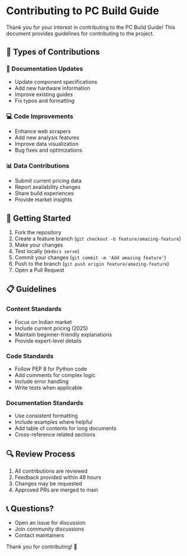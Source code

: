 # Contributing to PC Build Guide

Thank you for your interest in contributing to the PC Build Guide! This document provides guidelines for contributing to the project.

## 🎯 Types of Contributions

### 📝 Documentation Updates
- Update component specifications
- Add new hardware information
- Improve existing guides
- Fix typos and formatting

### 💻 Code Improvements
- Enhance web scrapers
- Add new analysis features
- Improve data visualization
- Bug fixes and optimizations

### 📊 Data Contributions
- Submit current pricing data
- Report availability changes
- Share build experiences
- Provide market insights

## 🚀 Getting Started

1. Fork the repository
2. Create a feature branch (`git checkout -b feature/amazing-feature`)
3. Make your changes
4. Test locally (`mkdocs serve`)
5. Commit your changes (`git commit -m 'Add amazing feature'`)
6. Push to the branch (`git push origin feature/amazing-feature`)
7. Open a Pull Request

## 📋 Guidelines

### Content Standards
- Focus on Indian market
- Include current pricing (2025)
- Maintain beginner-friendly explanations
- Provide expert-level details

### Code Standards
- Follow PEP 8 for Python code
- Add comments for complex logic
- Include error handling
- Write tests when applicable

### Documentation Standards
- Use consistent formatting
- Include examples where helpful
- Add table of contents for long documents
- Cross-reference related sections

## 🔍 Review Process

1. All contributions are reviewed
2. Feedback provided within 48 hours
3. Changes may be requested
4. Approved PRs are merged to main

## 📞 Questions?

- Open an issue for discussion
- Join community discussions
- Contact maintainers

Thank you for contributing! 🙏
